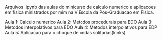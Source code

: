 Arquivos .ipynb das aulas do minicurso de calculo numerico e aplicacoes em fisica ministrados por mim na V Escola da Pos-Graduacao em Fisica.

Aula 1: Calculo numerico
Aula 2: Metodos procedurais para EDO
Aula 3: Metodos interpolativos para EDO
Aula 4: Metodos interpolativos para EDP
Aula 5: Aplicacao para o choque de ondas solitarias(kinks)
